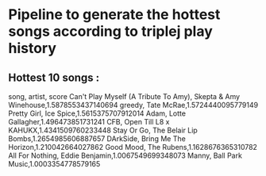 # Pipeline to generate the hottest songs according to triplej play history

## Hottest 10 songs :
song, artist, score 
Can't Play Myself (A Tribute To Amy), Skepta & Amy Winehouse,1.5878553437140694 
greedy, Tate McRae,1.5724440095779149 
Pretty Girl, Ice Spice,1.5615375707912014 
Adam, Lotte Gallagher,1.496473851731241 
CFB, Open Till L8 x KAHUKX,1.4341509760233448 
Stay Or Go, The Belair Lip Bombs,1.2654985606887657 
DArkSide, Bring Me The Horizon,1.210042664027862 
Good Mood, The Rubens,1.1628676365310782 
All For Nothing, Eddie Benjamin,1.0067549699348073 
Manny, Ball Park Music,1.0003354778579165 
